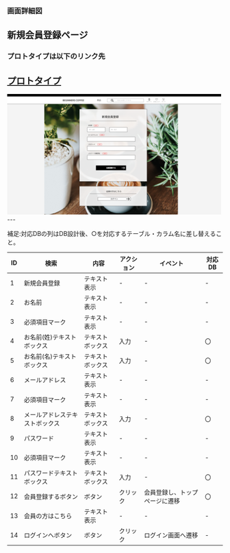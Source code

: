 ### 画面詳細図
## 新規会員登録ページ
### プロトタイプは以下のリンク先
[プロトタイプ](https://www.figma.com/file/Oa2XrfbS2Hee9dSI9acZXo/coffee?node-id=0%3A1)
---
<img src="./img/新規会員登録ページ.png" width="500">
---

補足:対応DBの列はDB設計後、○を対応するテーブル・カラム名に差し替えること。

| ID | 検索 | 内容 | アクション | イベント | 対応DB |
|----|-----|-----|---------|--------|-------|
|1|新規会員登録|テキスト表示|-|-|-|
|2|お名前|テキスト表示|-|-|-|
|3|必須項目マーク|テキスト表示|-|-|-|
|4|お名前(姓)テキストボックス|テキストボックス|入力|-|〇|
|5|お名前(名)テキストボックス|テキストボックス|入力|-|〇|
|6|メールアドレス|テキスト表示|-|-|-|
|7|必須項目マーク|テキスト表示|-|-|-|
|8|メールアドレステキストボックス|テキストボックス|入力|-|〇|
|9|パスワード|テキスト表示|-|-|-|
|10|必須項目マーク|テキスト表示|-|-|-|
|11|パスワードテキストボックス|テキストボックス|入力|-|〇|
|12|会員登録するボタン|ボタン|クリック|会員登録し、トップページに遷移|〇|
|13|会員の方はこちら|テキスト表示|-|-|-|
|14|ログインへボタン|ボタン|クリック|ログイン画面へ遷移|-|

